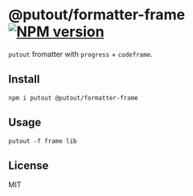 # @putout/formatter-frame [![NPM version][NPMIMGURL]][NPMURL]

[NPMIMGURL]: https://img.shields.io/npm/v/@putout/formatter-frame.svg?style=flat&longCache=true
[NPMURL]: https://npmjs.org/package/@putout/formatter-frame "npm"

`putout` fromatter with `progress` + `codeframe`.

## Install

```
npm i putout @putout/formatter-frame
```

## Usage

```
putout -f frame lib
```

## License

MIT

